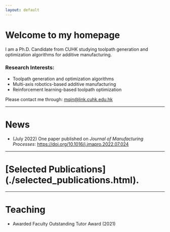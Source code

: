 ```yaml
---
layout: default
---
```


# **Welcome to my homepage**

I am a Ph.D. Candidate from CUHK studying toolpath generation and optimization algorithms for additive manufacturing. 


### **Research Interests:**
- Toolpath generation and optimization algorithms
- Multi-axis robotics-based additive manufacturing
- Reinforcement learning-based toolpath optimization

Please contact me through: mqin@link.cuhk.edu.hk

---
# **News**
- (July 2022) One paper published on *Journal of Manufacturing Processes*: https://doi.org/10.1016/j.jmapro.2022.07.024


---
# **[Selected Publications]** (./selected_publications.html).

---
# **Teaching**
- Awarded Faculty Outstanding Tutor Award (2021) 



